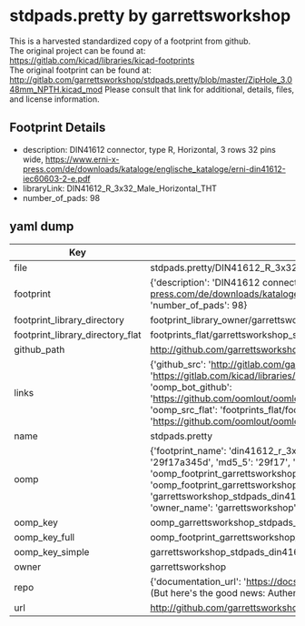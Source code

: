 # stdpads.pretty by garrettsworkshop  
This is a harvested standardized copy of a footprint from github.  
The original project can be found at:  
https://gitlab.com/kicad/libraries/kicad-footprints  
The original footprint can be found at:
http://gitlab.com/garrettsworkshop/stdpads.pretty/blob/master/ZipHole_3.048mm_NPTH.kicad_mod
Please consult that link for additional, details, files, and license information.  
## Footprint Details
* description: DIN41612 connector, type R, Horizontal, 3 rows 32 pins wide, https://www.erni-x-press.com/de/downloads/kataloge/englische_kataloge/erni-din41612-iec60603-2-e.pdf  
* libraryLink: DIN41612_R_3x32_Male_Horizontal_THT  
* number_of_pads: 98  
## yaml dump  
| Key | Value |  
| --- | --- |  
| file | stdpads.pretty/DIN41612_R_3x32_Male_Horizontal_THT.kicad_mod |  
| footprint | {'description': 'DIN41612 connector, type R, Horizontal, 3 rows 32 pins wide, https://www.erni-x-press.com/de/downloads/kataloge/englische_kataloge/erni-din41612-iec60603-2-e.pdf', 'libraryLink': 'DIN41612_R_3x32_Male_Horizontal_THT', 'number_of_pads': 98} |  
| footprint_library_directory | footprint_library_owner/garrettsworkshop_stdpads.pretty |  
| footprint_library_directory_flat | footprints_flat/garrettsworkshop_stdpads_din41612_r_3x32_male_horizontal_tht/working |  
| github_path | http://github.com/garrettsworkshop/stdpads.pretty/blob/master/DIN41612_R_3x32_Male_Horizontal_THT.kicad_mod |  
| links | {'github_src': 'http://gitlab.com/garrettsworkshop/stdpads.pretty/blob/master/ZipHole_3.048mm_NPTH.kicad_mod', 'github_src_repo': 'https://gitlab.com/kicad/libraries/kicad-footprints', 'oomp_bot': 'footprints/garrettsworkshop_stdpads_din41612_r_3x32_male_horizontal_tht/working', 'oomp_bot_github': 'https://github.com/oomlout/oomlout_oomp_footprint_bot/tree/main/footprints/garrettsworkshop_stdpads_din41612_r_3x32_male_horizontal_tht/working', 'oomp_src_flat': 'footprints_flat/footprints_flat/garrettsworkshop_stdpads_din41612_r_3x32_male_horizontal_tht/working', 'oomp_src_flat_github': 'https://github.com/oomlout/oomlout_oomp_footprint_src/tree/main/footprints_flat/garrettsworkshop_stdpads_din41612_r_3x32_male_horizontal_tht/working'} |  
| name | stdpads.pretty |  
| oomp | {'footprint_name': 'din41612_r_3x32_male_horizontal_tht', 'library_name': 'stdpads', 'md5': '29f17a345dc5d9ea7e3b2914ddd09ff7', 'md5_10': '29f17a345d', 'md5_5': '29f17', 'md5_6': '29f17a', 'oomp_key': 'oomp_garrettsworkshop_stdpads_din41612_r_3x32_male_horizontal_tht', 'oomp_key_extra': 'oomp_footprint_garrettsworkshop_stdpads_din41612_r_3x32_male_horizontal_tht', 'oomp_key_full': 'oomp_footprint_garrettsworkshop_stdpads_din41612_r_3x32_male_horizontal_tht_29f17a', 'oomp_key_simple': 'garrettsworkshop_stdpads_din41612_r_3x32_male_horizontal_tht', 'original_filename': 'stdpads.pretty/DIN41612_R_3x32_Male_Horizontal_THT.kicad_mod', 'owner_name': 'garrettsworkshop'} |  
| oomp_key | oomp_garrettsworkshop_stdpads_din41612_r_3x32_male_horizontal_tht |  
| oomp_key_full | oomp_footprint_garrettsworkshop_stdpads_din41612_r_3x32_male_horizontal_tht |  
| oomp_key_simple | garrettsworkshop_stdpads_din41612_r_3x32_male_horizontal_tht |  
| owner | garrettsworkshop |  
| repo | {'documentation_url': 'https://docs.github.com/rest/overview/resources-in-the-rest-api#rate-limiting', 'message': "API rate limit exceeded for 84.66.173.59. (But here's the good news: Authenticated requests get a higher rate limit. Check out the documentation for more details.)"} |  
| url | http://github.com/garrettsworkshop/stdpads.pretty |  


